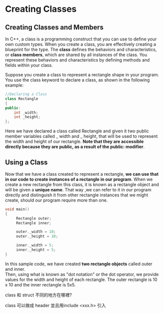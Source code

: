 # Creating Classes
## Creating Classes and Members
In C++, a class is a programming construct that you can use to define your own custom types. 
When you create a class, you are effectively creating a blueprint for the type. The **class** 
defines the behaviors and characteristics, or **class members**, which are shared by all instances
of the class. You represent these behaviors and characteristics by defining methods and fields within your class.

Suppose you create a class to represent a rectangle shape in your program.  
You use the class keyword to declare a class, as shown in the following example:
```cpp
//Declaring a Class
class Rectangle
{
public:
    int _width;
    int _height;
};
```
Here we have declared a class called Rectangle and given it two public member variables 
called _ width and _ height, that will be used to represent the width and height of our rectangle. 
**Note that they are accessible directly because they are public, as a result of the public: modifier**.
## Using a Class
Now that we have a class created to represent a rectangle, **we can use that in our code to create
instances of a rectangle in our program**.  When we create a new rectangle from this class, it is known 
as a rectangle object and will be given a **unique name**.  That way ,we can refer to it in our program
directly and distinguish it from other rectangle instances that we might create, should our program
require more than one.
```cpp
void main()
{
     Rectangle outer;
     Rectangle inner;     

     outer._width = 10;
     outer._height = 10;

     inner._width = 5;
     inner._height = 5;
}
```
In this sample code, we have created **two rectangle objects** called outer and inner.  
Then, using what is known as "dot notation" or the dot operator, we provide values 
for the width and height of each rectangle.  The outer rectangle is 10 x 10 and the inner rectangle is 5x5.

class 和 struct 不同的地方在哪裡?

class 可以做成 header 並且用include <xxx.h> 引入
